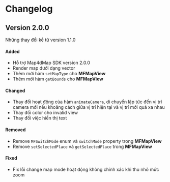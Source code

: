 # Changelog

## Version 2.0.0

Những thay đổi kể từ version 1.1.0

#### Added

- Hỗ trợ Map4dMap SDK version 2.0.0
- Render map dưới dạng vector
- Thêm mới hàm `setMapType` cho **MFMapView** 
- Thêm mới hàm `getBounds` cho **MFMapView**
<!-- - Hỗ trợ render chỉ đường với `MFDirectionsRenderer` -->

#### Changed

- Thay đổi hoạt động của hàm `animateCamera`, di chuyển lập tức đến vị trí camera mới nếu khoảng cách giữa vị trí hiện tại và vị trí mới quá xa nhau
- Thay đổi color cho invalid view
- Thay đổi việc hiển thị text

<!-- #### Deprecated -->
#### Removed

- Remove `MFSwitchMode` enum và `switchMode` property trong **MFMapView** 
- Remove `setSelectedPlace` và `getSelectedPlace` trong **MFMapView** 

#### Fixed

- Fix lỗi change map mode hoạt động không chính xác khi thu nhỏ mức zoom


<!-- #### Security -->

